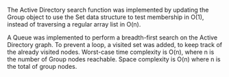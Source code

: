 The Active Directory search function was implemented by updating the Group object to use the Set data structure to test membership in O(1), instead of traversing a regular array list in O(n).

A Queue was implemented to perform a breadth-first search on the Active Directory graph. To prevent a loop, a visited set was added, to keep track of the already visited nodes. Worst-case time complexity is O(n), where n is the number of Group nodes reachable. Space complexity is O(n) where n is the total of group nodes.